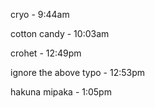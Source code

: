cryo - 9:44am

cotton candy - 10:03am

crohet - 12:49pm

ignore the above typo - 12:53pm

hakuna mipaka - 1:05pm